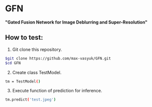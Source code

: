 # GFN
**"Gated Fusion Network for Image Deblurring and Super-Resolution"**

## How to test:
1. Git clone this repository.
```bash
$git clone https://github.com/max-vasyuk/GFN.git
$cd GFN
```
2. Create class TestModel.
```bash
tm = TestModel()
```

3. Execute function of prediction for inference.
```bash
tm.predict('test.jpeg')
```
